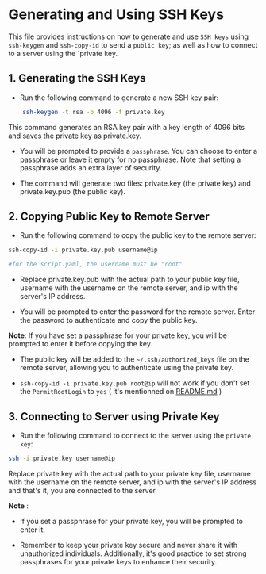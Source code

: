 # **Generating and Using SSH Keys**

This file provides instructions on how to generate and use `SSH keys` using `ssh-keygen` and `ssh-copy-id` to send a `public key`; as well as how to connect to a server using the `private key.

## 1. Generating the SSH Keys

- Run the following command to generate a new SSH key pair: 
```sh
    ssh-keygen -t rsa -b 4096 -f private.key
```
This command generates an RSA key pair with a key length of 4096 bits and saves the private key as private.key.

- You will be prompted to provide a `passphrase`. You can choose to enter a passphrase or leave it empty for no passphrase. Note that setting a passphrase adds an extra layer of security.

- The command will generate two files: private.key (the private key) and private.key.pub (the public key).

## 2. Copying Public Key to Remote Server

- Run the following command to copy the public key to the remote server:
```sh
ssh-copy-id -i private.key.pub username@ip

#for the script.yaml, the username must be "root"
```
- Replace private.key.pub with the actual path to your public key file, username with the username on the remote server, and ip with the server's IP address.

- You will be prompted to enter the password for the remote server. Enter the password to authenticate and copy the public key.

**Note**: If you have set a passphrase for your private key, you will be prompted to enter it before copying the key.

- The public key will be added to the `~/.ssh/authorized_keys` file on the remote server, allowing you to authenticate using the private key.

- `ssh-copy-id -i private.key.pub root@ip` will not work if you don't set the `PermitRootLogin` to `yes` ( it's mentionned on [README.md](./README.md) )

## 3. Connecting to Server using Private Key
- Run the following command to connect to the server using the `private key`:

```sh
ssh -i private.key username@ip
```
Replace private.key with the actual path to your private key file, username with the username on the remote server, and ip with the server's IP address and that's it, you are connected to the server.

**Note** : 
- If you set a passphrase for your private key, you will be prompted to enter it.

- Remember to keep your private key secure and never share it with unauthorized individuals. Additionally, it's good practice to set strong passphrases for your private keys to enhance their security.